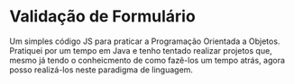 # Validação de Formulário

Um simples código JS para praticar a Programação Orientada a Objetos. Pratiquei por um tempo em Java e tenho tentado realizar projetos que, mesmo já tendo o conheicmento de como fazê-los um tempo atrás, agora posso realizá-los neste paradigma de linguagem.  
